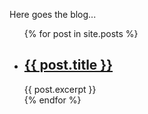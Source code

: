 Here goes the blog...

<ul>
  {% for post in site.posts %}
    <li>
      <h2><a href="/NASA/{{ post.url }}">{{ post.title }}</a></h2>
      {{ post.excerpt }}
    </li>
  {% endfor %}
</ul>
